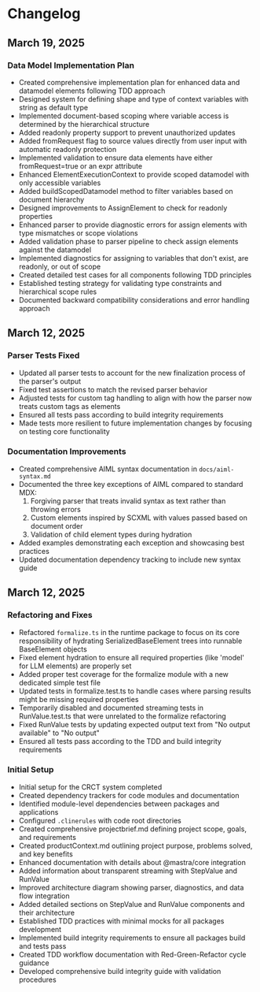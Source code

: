 # Changelog

## March 19, 2025

### Data Model Implementation Plan

- Created comprehensive implementation plan for enhanced data and datamodel elements following TDD approach
- Designed system for defining shape and type of context variables with string as default type
- Implemented document-based scoping where variable access is determined by the hierarchical structure
- Added readonly property support to prevent unauthorized updates
- Added fromRequest flag to source values directly from user input with automatic readonly protection
- Implemented validation to ensure data elements have either fromRequest=true or an expr attribute
- Enhanced ElementExecutionContext to provide scoped datamodel with only accessible variables
- Added buildScopedDatamodel method to filter variables based on document hierarchy
- Designed improvements to AssignElement to check for readonly properties
- Enhanced parser to provide diagnostic errors for assign elements with type mismatches or scope violations
- Added validation phase to parser pipeline to check assign elements against the datamodel
- Implemented diagnostics for assigning to variables that don't exist, are readonly, or out of scope
- Created detailed test cases for all components following TDD principles
- Established testing strategy for validating type constraints and hierarchical scope rules
- Documented backward compatibility considerations and error handling approach

## March 12, 2025

### Parser Tests Fixed

- Updated all parser tests to account for the new finalization process of the parser's output
- Fixed test assertions to match the revised parser behavior
- Adjusted tests for custom tag handling to align with how the parser now treats custom tags as elements
- Ensured all tests pass according to build integrity requirements
- Made tests more resilient to future implementation changes by focusing on testing core functionality

### Documentation Improvements

- Created comprehensive AIML syntax documentation in `docs/aiml-syntax.md`
- Documented the three key exceptions of AIML compared to standard MDX:
  1. Forgiving parser that treats invalid syntax as text rather than throwing errors
  2. Custom elements inspired by SCXML with values passed based on document order
  3. Validation of child element types during hydration
- Added examples demonstrating each exception and showcasing best practices
- Updated documentation dependency tracking to include new syntax guide

## March 12, 2025

### Refactoring and Fixes

- Refactored `formalize.ts` in the runtime package to focus on its core responsibility of hydrating SerializedBaseElement trees into runnable BaseElement objects
- Fixed element hydration to ensure all required properties (like 'model' for LLM elements) are properly set
- Added proper test coverage for the formalize module with a new dedicated simple test file
- Updated tests in formalize.test.ts to handle cases where parsing results might be missing required properties
- Temporarily disabled and documented streaming tests in RunValue.test.ts that were unrelated to the formalize refactoring
- Fixed RunValue tests by updating expected output text from "No output available" to "No output"
- Ensured all tests pass according to the TDD and build integrity requirements

### Initial Setup

- Initial setup for the CRCT system completed
- Created dependency trackers for code modules and documentation
- Identified module-level dependencies between packages and applications
- Configured `.clinerules` with code root directories
- Created comprehensive projectbrief.md defining project scope, goals, and requirements
- Created productContext.md outlining project purpose, problems solved, and key benefits
- Enhanced documentation with details about @mastra/core integration
- Added information about transparent streaming with StepValue and RunValue
- Improved architecture diagram showing parser, diagnostics, and data flow integration
- Added detailed sections on StepValue and RunValue components and their architecture
- Established TDD practices with minimal mocks for all packages development
- Implemented build integrity requirements to ensure all packages build and tests pass
- Created TDD workflow documentation with Red-Green-Refactor cycle guidance
- Developed comprehensive build integrity guide with validation procedures
